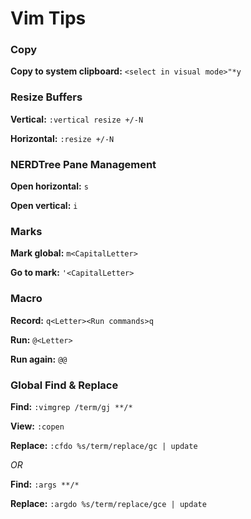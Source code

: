# Vim Tips

### Copy

**Copy to system clipboard:** `<select in visual mode>"*y`


### Resize Buffers

**Vertical:** `:vertical resize +/-N`

**Horizontal:** `:resize +/-N`


### NERDTree Pane Management

**Open horizontal:** `s`

**Open vertical:** `i`

### Marks

**Mark global:** `m<CapitalLetter>`

**Go to mark:** `'<CapitalLetter>`


### Macro

**Record:** `q<Letter><Run commands>q`

**Run:** `@<Letter>`

**Run again:** `@@`


### Global Find & Replace

**Find:** `:vimgrep /term/gj **/*`

**View:** `:copen`

**Replace:** `:cfdo %s/term/replace/gc | update`

*OR*

**Find:** `:args **/*`

**Replace:** `:argdo %s/term/replace/gce | update`
